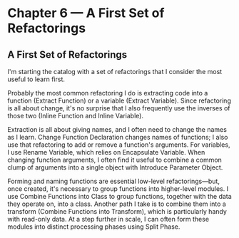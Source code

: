 # Chapter 6 — A First Set of Refactorings

## A First Set of Refactorings
I'm starting the catalog with a set of refactorings that I consider the most useful to learn first.

Probably the most common refactoring I do is extracting code into a function (Extract Function) or a variable (Extract Variable). Since refactoring is all about change, it's no surprise that I also frequently use the inverses of those two (Inline Function and Inline Variable).

Extraction is all about giving names, and I often need to change the names as I learn. Change Function Declaration changes names of functions; I also use that refactoring to add or remove a function's arguments. For variables, I use Rename Variable, which relies on Encapsulate Variable. When changing function arguments, I often find it useful to combine a common clump of arguments into a single object with Introduce Parameter Object.

Forming and naming functions are essential low-level refactorings—but, once created, it's necessary to group functions into higher-level modules. I use Combine Functions into Class to group functions, together with the data they operate on, into a class. Another path I take is to combine them into a transform (Combine Functions into Transform), which is particularly handy with read-only data. At a step further in scale, I can often form these modules into distinct processing phases using Split Phase.

